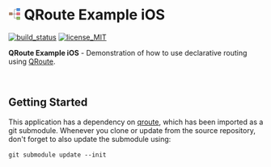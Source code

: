 # ![qroute](docs/icon.png) QRoute Example iOS

[![build_status](https://travis-ci.org/quickthyme/qroute-example-ios.svg?branch=master)](https://travis-ci.org/quickthyme/qroute-example-ios)
[![license_MIT](https://img.shields.io/badge/license-MIT-black.svg)](LICENSE)

**QRoute Example iOS** - Demonstration of how to use declarative routing using [QRoute](https://github.com/quickthyme/qroute).

<br />

## Getting Started

This application has a dependency on [qroute](https://github.com/quickthyme/qroute), which has been imported as a git submodule.
Whenever you clone or update from the source repository, don't forget to also update the submodule using:

```
git submodule update --init
```

